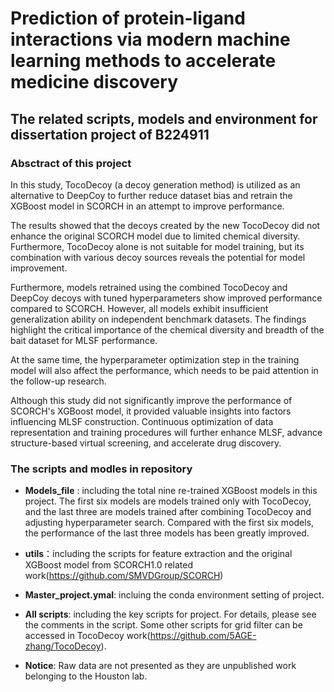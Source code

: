 # **Prediction of protein-ligand interactions via modern machine learning methods to accelerate medicine discovery**

## The related scripts, models and environment for dissertation project of B224911

### Absctract of this project
In this study, TocoDecoy (a decoy generation method) is utilized as an alternative to DeepCoy to further reduce dataset bias 
and retrain the XGBoost model in SCORCH in an attempt to improve performance.

The results showed that the decoys created by the new TocoDecoy did not enhance the original SCORCH model due to limited chemical diversity.
Furthermore, TocoDecoy alone is not suitable for model training, but its combination with various decoy sources reveals the potential for model improvement. 

Furthermore, models retrained using the combined TocoDecoy and DeepCoy decoys with tuned hyperparameters show improved performance compared to SCORCH. However, all models exhibit insufficient generalization ability on independent benchmark datasets. The findings highlight the critical importance of the chemical diversity and breadth of the bait dataset for MLSF performance.

At the same time, the hyperparameter optimization step in the training model will also affect the performance, which needs to be paid attention in the follow-up research.

Although this study did not significantly improve the performance of SCORCH's XGBoost model, it provided valuable insights into factors influencing MLSF construction. Continuous optimization of 
data representation and training procedures will further enhance MLSF, advance structure-based virtual screening, and accelerate drug discovery.

### The scripts and modles in repository

- **Models_file** : including the total nine re-trained XGBoost models in this project. The first six models are models trained only with TocoDecoy, and the last three are models trained after combining TocoDecoy and adjusting hyperparameter search. Compared with the first six models, the performance of the last three models has been greatly improved.

- **utils**：including the scripts for feature extraction and the original XGBoost model from SCORCH1.0 related work(https://github.com/SMVDGroup/SCORCH)

- **Master_project.ymal**: incluing the conda environment setting of project.

- **All scripts**: including the key scripts for project. For details, please see the comments in the script. Some other scripts for grid filter can be accessed in TocoDecoy work(https://github.com/5AGE-zhang/TocoDecoy).

- **Notice**: Raw data are not presented as they are unpublished work belonging to the Houston lab.




